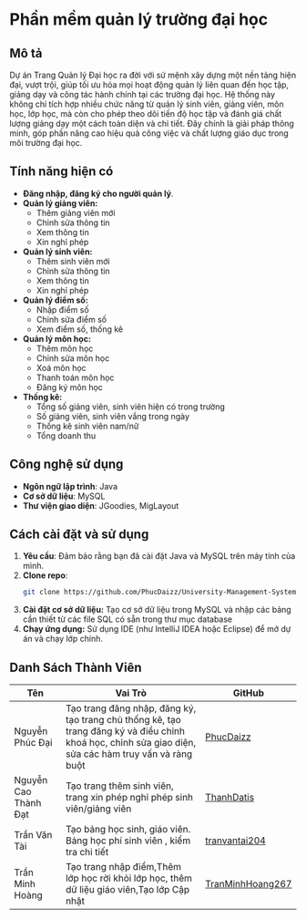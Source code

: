 # Phần mềm quản lý trường đại học
## Mô tả
Dự án Trang Quản lý Đại học ra đời với sứ mệnh xây dựng một nền tảng hiện đại, vượt trội, giúp tối ưu hóa mọi hoạt động quản lý liên quan đến học tập, giảng dạy và công tác hành chính tại các trường đại học. Hệ thống này không chỉ tích hợp nhiều chức năng từ quản lý sinh viên, giảng viên, môn học, lớp học, mà còn cho phép theo dõi tiến độ học tập và đánh giá chất lượng giảng dạy một cách toàn diện và chi tiết. Đây chính là giải pháp thông minh, góp phần nâng cao hiệu quả công việc và chất lượng giáo dục trong môi trường đại học.
## Tính năng hiện có
- **Đăng nhập, đăng ký cho người quản lý**.
- **Quản lý giảng viên:**
  - Thêm giảng viên mới
  - Chỉnh sửa thông tin
  - Xem thông tin
  - Xin nghỉ phép
- **Quản lý sinh viên:**
  - Thêm sinh viên mới
  - Chỉnh sửa thông tin
  - Xem thông tin
  - Xin nghỉ phép
- **Quản lý điểm số:**
  - Nhập điểm số
  - Chỉnh sửa điểm số
  - Xem điểm số, thống kê
- **Quản lý môn học:**
  - Thêm môn học
  - Chỉnh sửa môn học
  - Xoá môn học
  - Thanh toán môn học
  - Đăng ký môn học
- **Thống kê:**
  - Tổng số giảng viên, sinh viên hiện có trong trường
  - Số giảng viên, sinh viên vắng trong ngày
  - Thống kê sinh viên nam/nữ
  - Tổng doanh thu
## Công nghệ sử dụng
- **Ngôn ngữ lập trình**: Java
- **Cơ sở dữ liệu**: MySQL
- **Thư viện giao diện**: JGoodies, MigLayout
## Cách cài đặt và sử dụng
1. **Yêu cầu**: Đảm bảo rằng bạn đã cài đặt Java và MySQL trên máy tính của mình.
2. **Clone repo**:
   ```bash
   git clone https://github.com/PhucDaizz/University-Management-System.git
3. **Cài đặt cơ sở dữ liệu:** Tạo cơ sở dữ liệu trong MySQL và nhập các bảng cần thiết từ các file SQL có sẵn trong thư mục database
4. **Chạy ứng dụng:** Sử dụng IDE (như IntelliJ IDEA hoặc Eclipse) để mở dự án và chạy lớp chính.
## Danh Sách Thành Viên

| Tên            | Vai Trò             | GitHub                   |
|-----------------|---------------------|-------------------------|
| Nguyễn Phúc Đại    | Tạo trang đăng nhập, đăng ký, tạo trang chủ thống kê, tạo trang đăng ký và điều chỉnh khoá học, chỉnh sửa giao diện, sửa các hàm truy vấn và ràng buột        | [PhucDaizz](https://github.com/PhucDaizz)  |
| Nguyễn Cao Thành Đạt      | Tạo trang thêm sinh viên, trang xin phép nghỉ phép sinh viên/giảng viên | [ThanhDatis](https://github.com/ThanhDatis)    |
| Trần Văn Tài        | Tạo bảng học sinh, giáo viên. Bảng học phí sinh viên , kiểm tra chi tiết            | [tranvantai204](https://github.com/tranvantai204)      |
| Trần Minh Hoàng      | Tạo trang nhập điểm,Thêm lớp học rời khỏi lớp học, thêm dữ liệu giáo viên,Tạo lớp Cập nhật            | [TranMinhHoang267](https://github.com/TranMinhHoang267)    |


